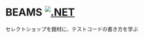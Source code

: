 # BEAMS [![.NET](https://github.com/daichitanaka-proaxia/BEAMS/actions/workflows/dotnet.yml/badge.svg)](https://github.com/daichitanaka-proaxia/BEAMS/actions/workflows/dotnet.yml)

セレクトショップを題材に、テストコードの書き方を学ぶ

